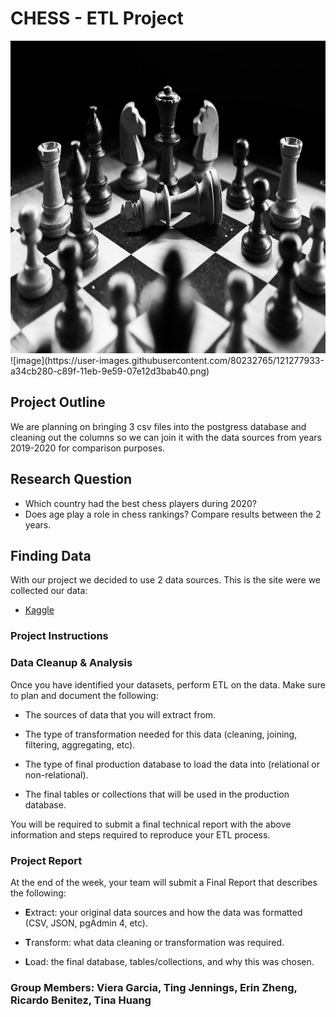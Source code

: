 # CHESS - ETL Project
<img src="chess2.jpg" width="800" height="500">
![image](https://user-images.githubusercontent.com/80232765/121277933-a34cb280-c89f-11eb-9e59-07e12d3bab40.png)


## Project Outline
We are planning on bringing 3 csv files into the postgress database and cleaning out the columns so we can join it with the data sources from years 2019-2020 for comparison purposes. 

## Research Question
* Which country had the best chess players during 2020? 
* Does age play a role in chess rankings? Compare results between the 2 years.  

## Finding Data

With our project we decided to use 2 data sources. This is the site were we collected our data:

* [Kaggle](https://www.kaggle.com/rohanrao/chess-fide-ratings)

### Project Instructions
### Data Cleanup & Analysis

Once you have identified your datasets, perform ETL on the data. Make sure to plan and document the following:

* The sources of data that you will extract from.

* The type of transformation needed for this data (cleaning, joining, filtering, aggregating, etc).

* The type of final production database to load the data into (relational or non-relational).

* The final tables or collections that will be used in the production database.

You will be required to submit a final technical report with the above information and steps required to reproduce your ETL process.

### Project Report

At the end of the week, your team will submit a Final Report that describes the following:

* **E**xtract: your original data sources and how the data was formatted (CSV, JSON, pgAdmin 4, etc).

* **T**ransform: what data cleaning or transformation was required.

* **L**oad: the final database, tables/collections, and why this was chosen.

### Group Members: Viera Garcia, Ting Jennings, Erin Zheng, Ricardo Benitez, Tina Huang

